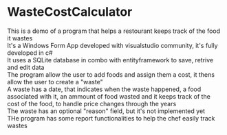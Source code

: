 # WasteCostCalculator

This is a demo of a program that helps a restourant keeps track of the food it wastes  
It's a Windows Form App developed with visualstudio community, it's fully developed in c#  
It uses a SQLite database in combo with entityframework to save, retrive and edit data  
The program allow the user to add foods and assign them a cost, it thens allow the user to create a "waste"  
A waste has a date, that indicates when the waste happened, a food associated with it, an ammount of food wasted and it keeps track of the cost of the food, to handle price changes through the years  
The waste has an optional "reason" field, but it's not implemented yet  
THe program has some report functionalities to help the chef easily track wastes
